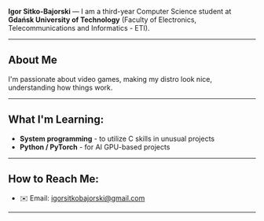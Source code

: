 **Igor Sitko-Bajorski** — I am a third-year Computer Science student at **Gdańsk University of Technology** (Faculty of Electronics, Telecommunications and Informatics - ETI).

---

## About Me
I'm passionate about video games, making my distro look nice, understanding how things work.

---

## What I'm Learning:
- **System programming** - to utilize C skills in unusual projects 
- **Python / PyTorch** - for AI GPU-based projects
---

## How to Reach Me:
- ✉️ Email: [igorsitkobajorski@gmail.com](mailto:igorsitkobajorski@gmail.com)

---

<!---
guyv12/guyv12 is a ✨ special ✨ repository because its `README.md` (this file) appears on your GitHub profile.
You can click the Preview link to take a look at your changes.
--->
